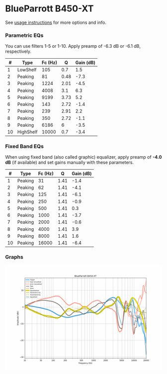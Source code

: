 # BlueParrott B450-XT
See [usage instructions](https://github.com/jaakkopasanen/AutoEq#usage) for more options and info.

### Parametric EQs
You can use filters 1-5 or 1-10. Apply preamp of -6.3 dB or -6.1 dB, respectively.

|   # | Type      |   Fc (Hz) |    Q |   Gain (dB) |
|-----|-----------|-----------|------|-------------|
|   1 | LowShelf  |       105 | 0.7  |         1.5 |
|   2 | Peaking   |        81 | 0.48 |        -7.3 |
|   3 | Peaking   |      1224 | 2.01 |        -4.5 |
|   4 | Peaking   |      4008 | 3.1  |         6.3 |
|   5 | Peaking   |      9199 | 3.73 |         5.2 |
|   6 | Peaking   |       143 | 2.72 |        -1.4 |
|   7 | Peaking   |       239 | 2.91 |         2.2 |
|   8 | Peaking   |       350 | 2.72 |        -1.1 |
|   9 | Peaking   |      6186 | 6    |        -3.5 |
|  10 | HighShelf |     10000 | 0.7  |        -3.4 |

### Fixed Band EQs
When using fixed band (also called graphic) equalizer, apply preamp of **-4.0 dB** (if available) and set gains manually with these parameters.

|   # | Type    |   Fc (Hz) |    Q |   Gain (dB) |
|-----|---------|-----------|------|-------------|
|   1 | Peaking |        31 | 1.41 |        -1.4 |
|   2 | Peaking |        62 | 1.41 |        -4.1 |
|   3 | Peaking |       125 | 1.41 |        -6.1 |
|   4 | Peaking |       250 | 1.41 |        -0.9 |
|   5 | Peaking |       500 | 1.41 |         0.3 |
|   6 | Peaking |      1000 | 1.41 |        -3.7 |
|   7 | Peaking |      2000 | 1.41 |        -0.6 |
|   8 | Peaking |      4000 | 1.41 |         3.9 |
|   9 | Peaking |      8000 | 1.41 |         1.6 |
|  10 | Peaking |     16000 | 1.41 |        -6.4 |

### Graphs
![](./BlueParrott%20B450-XT.png)
